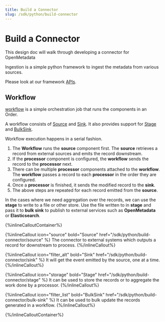 ```yaml
---
title: Build a Connector
slug: /sdk/python/build-connector
---
```


# Build a Connector

This design doc will walk through developing a connector for OpenMetadata

Ingestion is a simple python framework to ingest the metadata from various sources.

Please look at our framework [APIs](https://github.com/open-metadata/OpenMetadata/tree/main/ingestion/src/metadata/ingestion/api).

## Workflow

[workflow](https://github.com/open-metadata/OpenMetadata/blob/main/ingestion/src/metadata/ingestion/api/workflow.py) is a simple orchestration job that runs the components in an Order.

A workflow consists of [Source](/sdk/python/build-connector/source) and [Sink](/sdk/python/build-connector/sink). It also provides support for [Stage](/sdk/python/build-connector/stage) and [BulkSink](/sdk/python/build-connector/bulk-sink).

Workflow execution happens in a serial fashion.

1. The **Workflow** runs the **source** component first. The **source** retrieves a record from external sources and emits the record downstream.
2. If the **processor** component is configured, the **workflow** sends the record to the **processor** next.
3. There can be multiple **processor** components attached to the **workflow**. The **workflow** passes a record to each **processor** in the order they are configured.
4. Once a **processor** is finished, it sends the modified record to the **sink**.
5. The above steps are repeated for each record emitted from the **source**.

In the cases where we need aggregation over the records, we can use the **stage** to write to a file or other store. Use the file written to in **stage** and pass it to **bulk sink** to publish to external services such as **OpenMetadata** or **Elasticsearch**.

{%inlineCalloutContainer%}

{%inlineCallout
    icon="source"
    bold="Source"
    href="/sdk/python/build-connector/source" %}
The connector to external systems which outputs a record for downstream to process.
{%/inlineCallout%}

{%inlineCallout
    icon="filter_alt"
    bold="Sink"
    href="/sdk/python/build-connector/sink" %}
It will get the event emitted by the source, one at a time.
{%/inlineCallout%}

{%inlineCallout
    icon="storage"
    bold="Stage"
    href="/sdk/python/build-connector/stage" %}
It can be used to store the records or to aggregate the work done by a processor.
{%/inlineCallout%}

{%inlineCallout
    icon="filter_list"
    bold="BulkSink"
    href="/sdk/python/build-connector/bulk-sink" %}
It can be used to bulk update the records generated in a workflow.
{%/inlineCallout%}

{%/inlineCalloutContainer%}
